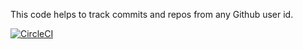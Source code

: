 This code helps to track commits and repos from any Github user id.

[![CircleCI](https://circleci.com/gh/ashmi2001/GitHubAPICommitCounter.svg?style=svg)](https://circleci.com/gh/ashmi2001/GitHubAPICommitCounter)
